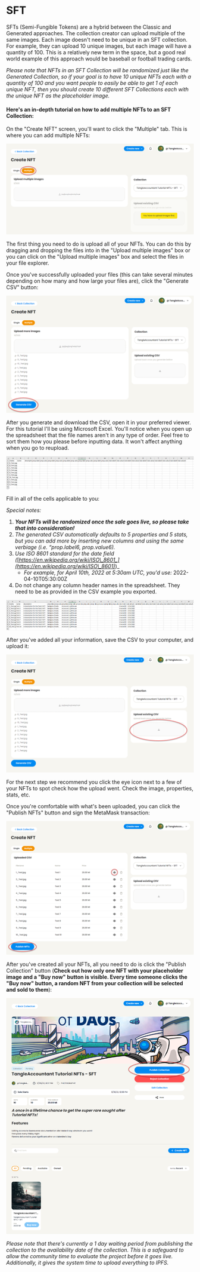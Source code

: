 # SFT

SFTs (Semi-Fungible Tokens) are a hybrid between the Classic and Generated approaches. The collection creator can upload multiple of the same images. Each image doesn't need to be unique in an SFT collection. For example, they can upload 10 unique images, but each image will have a quantity of 100. This is a relatively new term in the space, but a good real world example of this approach would be baseball or football trading cards.

_Please note that NFTs in an SFT Collection will be randomized just like the Generated Collection, so if your goal is to have 10 unique NFTs each with a quantity of 100 and you want people to easily be able to get 1 of each unique NFT, then you should create 10 different SFT Collections each with the unique NFT as the placeholder image._

#### **Here's an in-depth tutorial on how to add multiple NFTs to an SFT Collection:**

On the "Create NFT" screen, you'll want to click the "Multiple" tab. This is where you can add multiple NFTs:

![](<../../.gitbook/assets/image (27) (1).png>)

The first thing you need to do is upload all of your NFTs. You can do this by dragging and dropping the files into in the "Upload multiple images" box or you can click on the "Upload multiple images" box and select the files in your file explorer.

Once you've successfully uploaded your files (this can take several minutes depending on how many and how large your files are), click the "Generate CSV" button:

![](<../../.gitbook/assets/image (32).png>)

After you generate and download the CSV, open it in your preferred viewer. For this tutorial I'll be using Microsoft Excel. You'll notice when you open up the spreadsheet that the file names aren't in any type of order. Feel free to sort them how you please before inputting data. It won't affect anything when you go to reupload.

![](<../../.gitbook/assets/image (23).png>)

Fill in all of the cells applicable to you:

_Special notes:_

1. _**Your NFTs will be randomized once the sale goes live, so please take that into consideration!**_
2. _The generated CSV automatically defaults to 5 properties and 5 stats, but you can add more by inserting new columns and using the same verbiage (i.e. “prop.label6, prop.value6)._
3. _Use ISO 8601 standard for the date field (_[_https://en.wikipedia.org/wiki/ISO\_8601_](https://en.wikipedia.org/wiki/ISO\_8601)_)_
   * _For example, for April 10th, 2022 at 5:30am UTC, you'd use:_ 2022-04-10T05:30:00Z
4. Do not change any column header names in the spreadsheet. They need to be as provided in the CSV example you exported.

![](<../../.gitbook/assets/image (30) (1).png>)

After you've added all your information, save the CSV to your computer, and upload it:

![](<../../.gitbook/assets/image (4) (2) (1).png>)

For the next step we recommend you click the eye icon next to a few of your NFTs to spot check how the upload went. Check the image, properties, stats, etc.

Once you're comfortable with what's been uploaded, you can click the "Publish NFTs" button and sign the MetaMask transaction:

![](<../../.gitbook/assets/image (33) (1).png>)

After you've created all your NFTs, all you need to do is click the "Publish Collection" button (**Check out how only one NFT with your placeholder image and a "Buy now" button is visible. Every time someone clicks the "Buy now" button, a random NFT from your collection will be selected and sold to them**):

![](<../../.gitbook/assets/image (29).png>)

_Please note that there's currently a 1 day waiting period from publishing the collection to the availability date of the collection. This is a safeguard to allow the community time to evaluate the project before it goes live. Additionally, it gives the system time to upload everything to IPFS._
